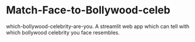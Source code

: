 # Match-Face-to-Bollywood-celeb
 which-bollywood-celebrity-are-you. A streamlit web app which can tell with which bollywood celebrity you face resembles.
